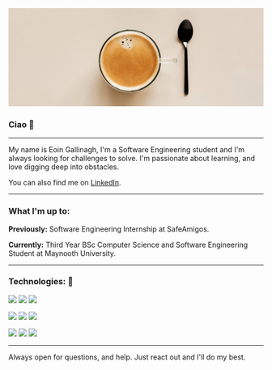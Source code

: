 ![VanillaSpoon](https://github.com/VanillaSpoon/VanillaSpoon/blob/main/Banner.jpeg?raw=true)

### Ciao  👋
___
My name is Eoin Gallinagh, I'm a Software Engineering student and I'm always looking for challenges to solve. I'm passionate about learning, and love digging deep into obstacles.

You can also find me on [LinkedIn][2].
___
### What I'm up to:

**Previously:**
Software Engineering Internship at SafeAmigos.

**Currently:**  Third Year BSc Computer Science and Software Engineering Student at Maynooth University.


___
### Technologies: 💬
![](https://img.shields.io/badge/Code-Java-informational?style=flat&logo=Java&logoColor=white&color=2bbc8a)
![](https://img.shields.io/badge/Code-Csharp-informational?style=flat&logo=Csharp&logoColor=white&color=2bbc8a)
![](https://img.shields.io/badge/Code-Javascript-informational?style=flat&logo=Javascript&logoColor=white&color=2bbc8a)

![](https://img.shields.io/badge/Code-React.js-informational?style=flat&logo=React&logoColor=white&color=2bbc8a)
![](https://img.shields.io/badge/Code-ReactNative-informational?style=flat&logo=React&logoColor=white&color=2bbc8a)
![](https://img.shields.io/badge/Code-SQL-informational?style=flat&logo=Mysql&logoColor=white&color=2bbc8a)

![](https://img.shields.io/badge/OS-Manjaro-informational?style=flat&logo=Manjaro&logoColor=white&color=2bbc8a)
![](https://img.shields.io/badge/Tools-Node.js-informational?style=flat&logo=Node.js&logoColor=white&color=2bbc8a)
![](https://img.shields.io/badge/Tools-MongoDB.js-informational?style=flat&logo=MongoDB&logoColor=white&color=2bbc8a)

___
Always open for questions, and help. Just react out and I'll do my best.



[2]: https://www.linkedin.com/in/eoin-gallinagh-719240203
